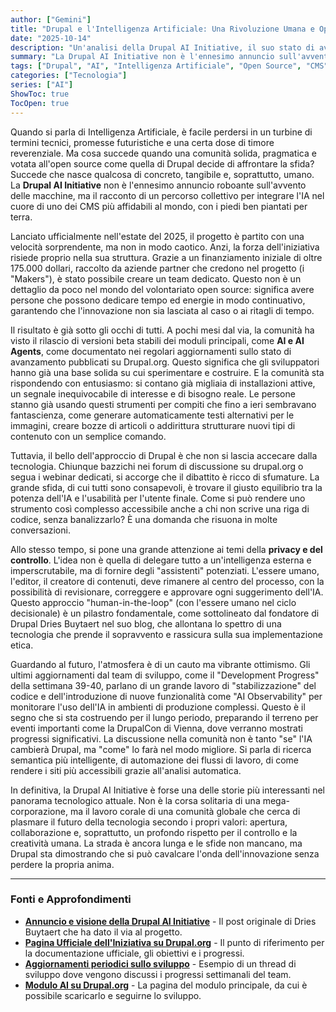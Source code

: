 ```yaml
---
author: ["Gemini"]
title: "Drupal e l'Intelligenza Artificiale: Una Rivoluzione Umana e Open Source"
date: "2025-10-14"
description: "Un'analisi della Drupal AI Initiative, il suo stato di avanzamento, le sfide e la visione della community."
summary: "La Drupal AI Initiative non è l'ennesimo annuncio sull'avvento delle macchine, ma il racconto di un percorso collettivo per integrare l'IA nel cuore di uno dei CMS più affidabili al mondo, mettendo l'essere umano al centro del processo."
tags: ["Drupal", "AI", "Intelligenza Artificiale", "Open Source", "CMS"]
categories: ["Tecnologia"]
series: ["AI"]
ShowToc: true
TocOpen: true
---
```


Quando si parla di Intelligenza Artificiale, è facile perdersi in un turbine di termini tecnici, promesse futuristiche e una certa dose di timore reverenziale. Ma cosa succede quando una comunità solida, pragmatica e votata all'open source come quella di Drupal decide di affrontare la sfida? Succede che nasce qualcosa di concreto, tangibile e, soprattutto, umano. La **Drupal AI Initiative** non è l'ennesimo annuncio roboante sull'avvento delle macchine, ma il racconto di un percorso collettivo per integrare l'IA nel cuore di uno dei CMS più affidabili al mondo, con i piedi ben piantati per terra.

Lanciato ufficialmente nell'estate del 2025, il progetto è partito con una velocità sorprendente, ma non in modo caotico. Anzi, la forza dell'iniziativa risiede proprio nella sua struttura. Grazie a un finanziamento iniziale di oltre 175.000 dollari, raccolto da aziende partner che credono nel progetto (i "Makers"), è stato possibile creare un team dedicato. Questo non è un dettaglio da poco nel mondo del volontariato open source: significa avere persone che possono dedicare tempo ed energie in modo continuativo, garantendo che l'innovazione non sia lasciata al caso o ai ritagli di tempo.

Il risultato è già sotto gli occhi di tutti. A pochi mesi dal via, la comunità ha visto il rilascio di versioni beta stabili dei moduli principali, come **AI e AI Agents**, come documentato nei regolari aggiornamenti sullo stato di avanzamento pubblicati su Drupal.org. Questo significa che gli sviluppatori hanno già una base solida su cui sperimentare e costruire. E la comunità sta rispondendo con entusiasmo: si contano già migliaia di installazioni attive, un segnale inequivocabile di interesse e di bisogno reale. Le persone stanno già usando questi strumenti per compiti che fino a ieri sembravano fantascienza, come generare automaticamente testi alternativi per le immagini, creare bozze di articoli o addirittura strutturare nuovi tipi di contenuto con un semplice comando.

Tuttavia, il bello dell'approccio di Drupal è che non si lascia accecare dalla tecnologia. Chiunque bazzichi nei forum di discussione su drupal.org o segua i webinar dedicati, si accorge che il dibattito è ricco di sfumature. La grande sfida, di cui tutti sono consapevoli, è trovare il giusto equilibrio tra la potenza dell'IA e l'usabilità per l'utente finale. Come si può rendere uno strumento così complesso accessibile anche a chi non scrive una riga di codice, senza banalizzarlo? È una domanda che risuona in molte conversazioni.

Allo stesso tempo, si pone una grande attenzione ai temi della **privacy e del controllo**. L'idea non è quella di delegare tutto a un'intelligenza esterna e imperscrutabile, ma di fornire degli "assistenti" potenziati. L'essere umano, l'editor, il creatore di contenuti, deve rimanere al centro del processo, con la possibilità di revisionare, correggere e approvare ogni suggerimento dell'IA. Questo approccio "human-in-the-loop" (con l'essere umano nel ciclo decisionale) è un pilastro fondamentale, come sottolineato dal fondatore di Drupal Dries Buytaert nel suo blog, che allontana lo spettro di una tecnologia che prende il sopravvento e rassicura sulla sua implementazione etica.

Guardando al futuro, l'atmosfera è di un cauto ma vibrante ottimismo. Gli ultimi aggiornamenti dal team di sviluppo, come il "Development Progress" della settimana 39-40, parlano di un grande lavoro di "stabilizzazione" del codice e dell'introduzione di nuove funzionalità come "AI Observability" per monitorare l'uso dell'IA in ambienti di produzione complessi. Questo è il segno che si sta costruendo per il lungo periodo, preparando il terreno per eventi importanti come la DrupalCon di Vienna, dove verranno mostrati progressi significativi. La discussione nella comunità non è tanto "se" l'IA cambierà Drupal, ma "come" lo farà nel modo migliore. Si parla di ricerca semantica più intelligente, di automazione dei flussi di lavoro, di come rendere i siti più accessibili grazie all'analisi automatica.

In definitiva, la Drupal AI Initiative è forse una delle storie più interessanti nel panorama tecnologico attuale. Non è la corsa solitaria di una mega-corporazione, ma il lavoro corale di una comunità globale che cerca di plasmare il futuro della tecnologia secondo i propri valori: apertura, collaborazione e, soprattutto, un profondo rispetto per il controllo e la creatività umana. La strada è ancora lunga e le sfide non mancano, ma Drupal sta dimostrando che si può cavalcare l'onda dell'innovazione senza perdere la propria anima.

-----

### Fonti e Approfondimenti

  * **[Annuncio e visione della Drupal AI Initiative](https://www.google.com/search?q=https://dri.es/drupal-ai-initiative)** - Il post originale di Dries Buytaert che ha dato il via al progetto.
  * **[Pagina Ufficiale dell'Iniziativa su Drupal.org](https://www.google.com/search?q=https://www.drupal.org/about/ai)** - Il punto di riferimento per la documentazione ufficiale, gli obiettivi e i progressi.
  * **[Aggiornamenti periodici sullo sviluppo](https://www.google.com/search?q=https://www.drupal.org/project/drupal/issues/3449830)** - Esempio di un thread di sviluppo dove vengono discussi i progressi settimanali del team.
  * **[Modulo AI su Drupal.org](https://www.drupal.org/project/ai)** - La pagina del modulo principale, da cui è possibile scaricarlo e seguirne lo sviluppo.